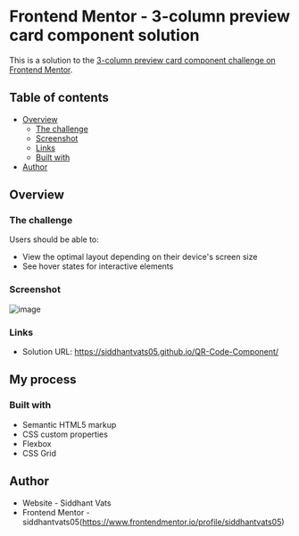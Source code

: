 # Frontend Mentor - 3-column preview card component solution

This is a solution to the [3-column preview card component challenge on Frontend Mentor](https://www.frontendmentor.io/challenges/3column-preview-card-component-pH92eAR2-). 

## Table of contents

- [Overview](#overview)
  - [The challenge](#the-challenge)
  - [Screenshot](#screenshot)
  - [Links](#links)
  - [Built with](#built-with)
- [Author](#author)

## Overview

### The challenge

Users should be able to:

- View the optimal layout depending on their device's screen size
- See hover states for interactive elements

### Screenshot
![image](https://user-images.githubusercontent.com/98140422/152789421-b2534763-b4da-4d93-9ea3-7b0fe71a4c72.png)

### Links

- Solution URL: https://siddhantvats05.github.io/QR-Code-Component/

## My process

### Built with

- Semantic HTML5 markup
- CSS custom properties
- Flexbox
- CSS Grid


## Author

- Website - Siddhant Vats
- Frontend Mentor - siddhantvats05(https://www.frontendmentor.io/profile/siddhantvats05)

